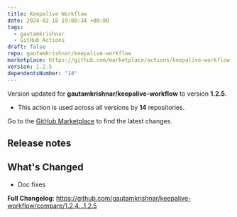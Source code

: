 ```yaml
---
title: Keepalive Workflow
date: 2024-02-18 19:08:34 +00:00
tags:
  - gautamkrishnar
  - GitHub Actions
draft: false
repo: gautamkrishnar/keepalive-workflow
marketplace: https://github.com/marketplace/actions/keepalive-workflow
version: 1.2.5
dependentsNumber: "14"
---
```



Version updated for **gautamkrishnar/keepalive-workflow** to version **1.2.5**.
- This action is used across all versions by **14** repositories.

Go to the [GitHub Marketplace](https://github.com/marketplace/actions/keepalive-workflow) to find the latest changes.

## Release notes

## What's Changed
- Doc fixes

**Full Changelog**: https://github.com/gautamkrishnar/keepalive-workflow/compare/1.2.4...1.2.5
